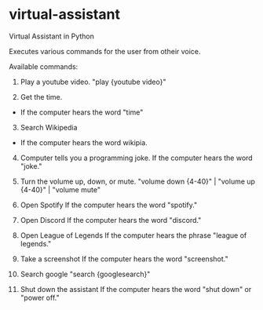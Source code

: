 # virtual-assistant
Virtual Assistant in Python

Executes various commands for the user from otheir voice. 

Available commands:
1) Play a youtube video.
"play {youtube video}"

2) Get the time.
- If the computer hears the word "time"

3) Search Wikipedia
- If the computer hears the word wikipia.

4) Computer tells you a programming joke.
If the computer hears the word "joke."

5) Turn the volume up, down, or mute.
"volume down {4-40}" | "volume up {4-40}" | "volume mute" 

7) Open Spotify
If the computer hears the word "spotify."

8) Open Discord
If the computer hears the word "discord."

10) Open League of Legends
If the computer hears the phrase "league of legends."

12) Take a screenshot
If the computer hears the word "screenshot."

14) Search google
"search {googlesearch}"

16) Shut down the assistant
If the computer hears the word "shut down" or "power off."
